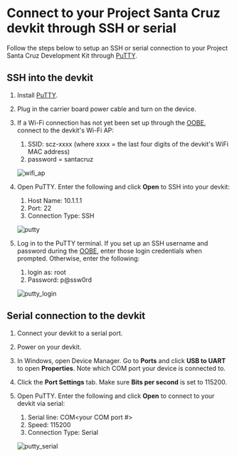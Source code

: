 # Connect to your Project Santa Cruz devkit through SSH or serial

Follow the steps below to setup an SSH or serial connection to your Project Santa Cruz Development Kit through [PuTTY](https://www.chiark.greenend.org.uk/~sgtatham/putty/latest.html).

## SSH into the devkit

1. Install [PuTTY](https://www.chiark.greenend.org.uk/~sgtatham/putty/latest.html).

1. Plug in the carrier board power cable and turn on the device.

1. If a Wi-Fi connection has not yet been set up through the [OOBE](https://github.com/microsoft/Project-Santa-Cruz-Private-Preview/blob/main/user-guides/getting_started/oobe.md), connect to the devkit's Wi-Fi AP:

    1. SSID: scz-xxxx (where xxxx = the last four digits of the devkit's WiFi MAC address)
    1. password = santacruz

    ![wifi_ap](https://github.com/microsoft/Project-Santa-Cruz-Private-Preview/blob/main/user-guides/updating/images/ota_wifi_ap.png)  

1. Open PuTTY. Enter the following and click **Open** to SSH into your devkit:

    1. Host Name: 10.1.1.1
    1. Port: 22
    1. Connection Type: SSH

    ![putty](https://github.com/microsoft/Project-Santa-Cruz-Private-Preview/blob/main/user-guides/updating/images/ota_putty.png)  

1. Log in to the PuTTY terminal. If you set up an SSH username and password during the [OOBE]( https://github.com/microsoft/Project-Santa-Cruz-Private-Preview/blob/main/user-guides/getting_started/oobe.md), enter those login credentials when prompted. Otherwise, enter the following:  

    1. login as: root
    1. Password: p@ssw0rd

    ![putty_login](https://github.com/microsoft/Project-Santa-Cruz-Private-Preview/blob/main/user-guides/updating/images/usb_putty_login.png)  

## Serial connection to the devkit

1. Connect your devkit to a serial port.

1. Power on your devkit.

1. In Windows, open Device Manager. Go to **Ports** and click **USB to UART** to open **Properties**. Note which COM port your device is connected to.

1. Click the **Port Settings** tab. Make sure **Bits per second** is set to 115200.

1. Open PuTTY. Enter the following and click **Open** to connect to your devkit via serial:

    1. Serial line: COM\<your COM port #>
    1. Speed: 115200
    1. Connection Type: Serial

    ![putty_serial](https://github.com/microsoft/Project-Santa-Cruz-Private-Preview/blob/main/user-guides/general/article_images/troubleshooting_putty.png)